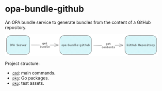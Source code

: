 # opa-bundle-github

An OPA bundle service to generate bundles from the content of a GitHub repository.

![Alt text](docs/schematic.png)

Project structure:

- [`cmd`](./cmd/): main commands.
- [`pkg`](./pkg/): Go packages.
- [`pkg`](./test/): test assets.
